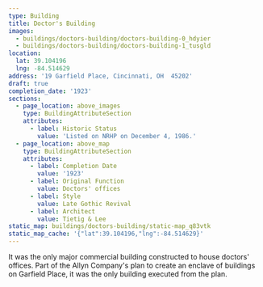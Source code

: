 ```yaml
---
type: Building
title: Doctor's Building
images:
  - buildings/doctors-building/doctors-building-0_hdyier
  - buildings/doctors-building/doctors-building-1_tusgld
location:
  lat: 39.104196
  lng: -84.514629
address: '19 Garfield Place, Cincinnati, OH  45202'
draft: true
completion_date: '1923'
sections:
  - page_location: above_images
    type: BuildingAttributeSection
    attributes:
      - label: Historic Status
        value: 'Listed on NRHP on December 4, 1986.'
  - page_location: above_map
    type: BuildingAttributeSection
    attributes:
      - label: Completion Date
        value: '1923'
      - label: Original Function
        value: Doctors' offices
      - label: Style
        value: Late Gothic Revival
      - label: Architect
        value: Tietig & Lee
static_map: buildings/doctors-building/static-map_q83vtk
static_map_cache: '{"lat":39.104196,"lng":-84.514629}'
---
```


It was the only major commercial building constructed to house doctors' offices. Part of the Allyn Company's plan to create an enclave of buildings on Garfield Place, it was the only building executed from the plan.
